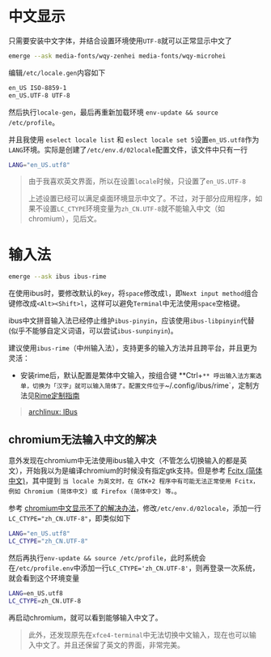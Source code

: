 # 中文显示

只需要安装中文字体，并结合设置环境使用`UTF-8`就可以正常显示中文了

```bash
emerge --ask media-fonts/wqy-zenhei media-fonts/wqy-microhei
```

编辑`/etc/locale.gen`内容如下

```bash
en_US ISO-8859-1
en_US.UTF-8 UTF-8
```

然后执行`locale-gen`，最后再重新加载环境 `env-update && source /etc/profile`。

并且我使用 `eselect locale list` 和 `eslect locale set 5`设置`en_US.utf8`作为`LANG`环境。实际是创建了`/etc/env.d/02locale`配置文件，该文件中只有一行

```bash
LANG="en_US.utf8"
```

> 由于我喜欢英文界面，所以在设置`locale`时候，只设置了`en_US.UTF-8`
> 
> 上述设置已经可以满足桌面环境显示中文了。不过，对于部分应用程序，如果不设置`LC_CTYPE`环境变量为`zh_CN.UTF-8`就不能输入中文（如chromium），见后文。

# 输入法

```bash
emerge --ask ibus ibus-rime
```

在使用ibus时，要修改默认的`key`，将`space`修改成`l`，即`Next input method`组合键修改成`<Alt><Shift>l`，这样可以避免`Terminal`中无法使用`space`空格键。

ibus中文拼音输入法已经停止维护`ibus-pinyin`，应该使用`ibus-libpinyin`代替(似乎不能够自定义词语，可以尝试`ibus-sunpinyin`)。

建议使用`ibus-rime`（中州输入法），支持更多的输入方法并且跨平台，并且更为灵活：

* 安装rime后，默认配置是繁体中文输入，按组合键 **Ctrl+`** 呼出输入法方案选单，切换为「汉字」就可以输入简体了。配置文件位于`~/.config/ibus/rime`，定制方法见[Rime定制指南](https://github.com/rime/home/wiki/CustomizationGuide)

> [archlinux: IBus](https://wiki.archlinux.org/index.php/IBus)

## chromium无法输入中文的解决

意外发现在chromium中无法使用ibus输入中文（不管怎么切换输入的都是英文），开始我以为是编译chromium的时候没有指定gtk支持。但是参考 [Fcitx (简体中文)](https://wiki.archlinux.org/index.php/Fcitx_(%E7%AE%80%E4%BD%93%E4%B8%AD%E6%96%87))，其中提到 `当 locale 为英文时，在 GTK+2 程序中有可能无法正常使用 Fcitx，例如 Chromium (简体中文) 或 Firefox (简体中文) 等。`。

参考 [chromium中文显示不了的解决办法](http://blog.csdn.net/kimffy/article/details/7851037)，修改`/etc/env.d/02locale`，添加一行`LC_CTYPE="zh_CN.UTF-8"`，即类似如下

```bash
LANG="en_US.utf8"
LC_CTYPE="zh_CN.UTF-8"
```

然后再执行`env-update && source /etc/profile`，此时系统会在`/etc/profile.env`中添加一行`LC_CTYPE='zh_CN.UTF-8'`，则再登录一次系统，就会看到这个环境变量

```bash
LANG=en_US.utf8
LC_CTYPE=zh_CN.UTF-8
```

再启动chromium，就可以看到能够输入中文了。

> 此外，还发现原先在`xfce4-terminal`中无法切换中文输入，现在也可以输入中文了。并且还保留了英文的界面，非常完美。